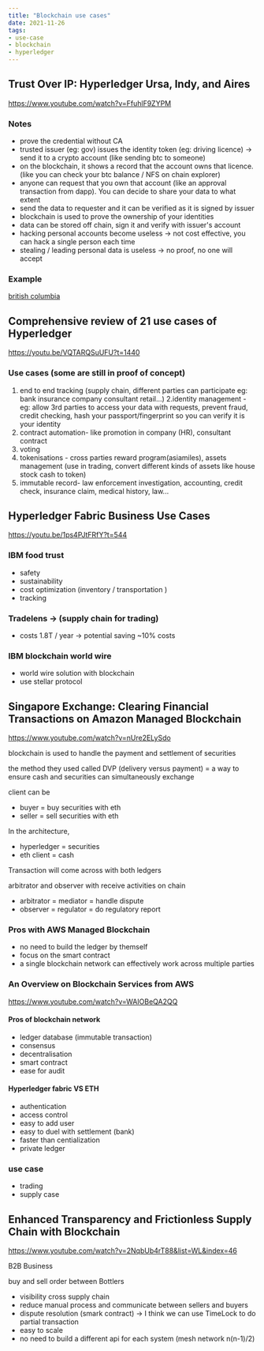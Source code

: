 ```yaml
---
title: "Blockchain use cases"
date: 2021-11-26
tags:
- use-case
- blockchain
- hyperledger
---
```


## Trust Over IP: Hyperledger Ursa, Indy, and Aires

https://www.youtube.com/watch?v=FfuhlF9ZYPM

### Notes
* prove the credential without CA
* trusted issuer (eg: gov) issues the identity token (eg: driving licence) -> send it to a crypto account (like sending btc to someone)
* on the blockchain, it shows a record that the account owns that licence. (like you can check your btc balance / NFS on chain explorer)
* anyone can request that you own that account (like an approval transaction from dapp). You can decide to share your data to what extent 
* send the data to requester and it can be verified as it is signed by issuer
* blockchain is used to prove the ownership of your identities
* data can be stored off chain, sign it and verify with issuer's account
* hacking personal accounts become useless -> not cost effective, you can hack a single person each time
* stealing / leading personal data is useless -> no proof, no one will accept

### Example
[british columbia](https://www2.gov.bc.ca/gov/content/home)

## Comprehensive review of 21 use cases of Hyperledger

https://youtu.be/VQTARQSuUFU?t=1440

### Use cases (some are still in proof of concept)

1. end to end tracking (supply chain, different parties can participate eg: bank insurance company consultant retail...)
2.identity management - eg: allow 3rd parties to access your data with requests, prevent fraud, credit checking, hash your passport/fingerprint so you can verify it is your identity
3. contract automation- like promotion in company (HR), consultant contract
4. voting
5. tokenisations - cross parties reward program(asiamiles), assets management (use in trading, convert different kinds of assets like house stock cash to token)
6. immutable record- law enforcement investigation, accounting, credit check, insurance claim, medical history, law...

## Hyperledger Fabric Business Use Cases

https://youtu.be/1ps4PJtFRfY?t=544

### IBM food trust
* safety
* sustainability
* cost optimization (inventory / transportation )
* tracking

### Tradelens -> (supply chain for trading)
* costs 1.8T / year -> potential saving ~10% costs

### IBM blockchain world wire
* world wire solution with blockchain
* use stellar protocol

## Singapore Exchange: Clearing Financial Transactions on Amazon Managed Blockchain

https://www.youtube.com/watch?v=nUre2ELySdo

blockchain is used to handle the payment and settlement of securities

the method they used called DVP (delivery versus payment) = a way to ensure cash and securities can simultaneously exchange 

client can be 
* buyer = buy securities with eth
* seller = sell securities with eth

In the architecture,
* hyperledger = securities
* eth client = cash

Transaction will come across with both ledgers

arbitrator and observer with receive activities on chain

* arbitrator = mediator = handle dispute
* observer = regulator = do regulatory report

### Pros with AWS Managed Blockchain

* no need to build the ledger by themself
* focus on the smart contract
* a single blockchain network can effectively work across multiple parties

### An Overview on Blockchain Services from AWS

https://www.youtube.com/watch?v=WAIOBeQA2QQ

#### Pros of blockchain network
* ledger database (immutable transaction)
* consensus
* decentralisation
* smart contract
* ease for audit 

#### Hyperledger fabric VS ETH
* authentication
* access control
* easy to add user
* easy to duel with settlement (bank)
* faster than centialization
* private ledger

### use case 
* trading
* supply case

## Enhanced Transparency and Frictionless Supply Chain with Blockchain

https://www.youtube.com/watch?v=2NqbUb4rT88&list=WL&index=46

B2B Business

buy and sell order between Bottlers

* visibility cross supply chain
* reduce manual process and communicate between sellers and buyers
* dispute resolution (smark contract) -> I think we can use TimeLock to do partial transaction
* easy to scale
* no need to build a different api for each system (mesh network n(n-1)/2)
